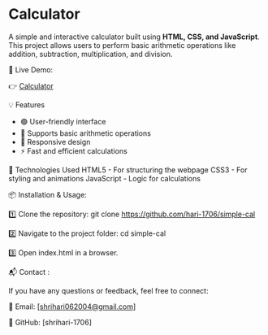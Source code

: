 # Calculator


A simple and interactive calculator built using **HTML, CSS, and JavaScript**. This project allows users to perform basic arithmetic operations like addition, subtraction, multiplication, and division.  

🔗 Live Demo:

👉 [Calculator](http://127.0.0.1:5500/calcy/index.html)

💡 Features
- 🟢 User-friendly interface  
- 🔢 Supports basic arithmetic operations  
- 🎨 Responsive design  
- ⚡ Fast and efficient calculations 

📁 Technologies Used
HTML5 - For structuring the webpage
CSS3 - For styling and animations
JavaScript - Logic for calculations 

📦 Installation & Usage:

1️⃣ Clone the repository:
git clone  https://github.com/hari-1706/simple-cal

2️⃣ Navigate to the project folder:
cd simple-cal

3️⃣ Open index.html in a browser.

📬 Contact :

If you have any questions or feedback, feel free to connect:


📧 Email: [shrihari062004@gmail.com]

🔗 GitHub: [shrihari-1706]
